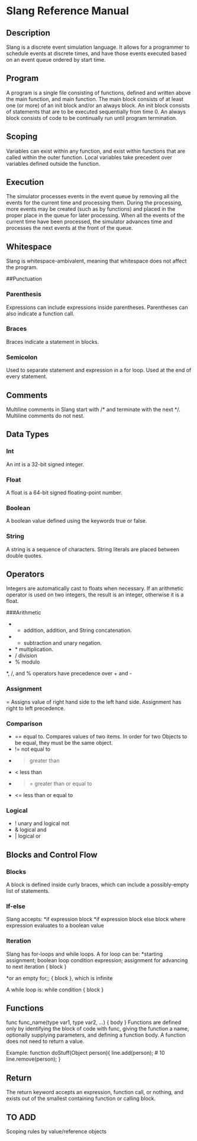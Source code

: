 # Slang Reference Manual 

## Description 
Slang is a discrete event simulation language. It allows for a programmer to schedule events at discrete times, and have those events executed based on an event queue ordered by start time. 

## Program
A program is a single file consisting of functions, defined and written above the main function, and main function. The main block consists of at least one (or more) of an init block and/or an always block. An init block consists of statements that are to be executed sequentially from time 0. An always block consists of code to be continually run until program termination.

## Scoping
Variables can exist within any function, and exist within functions that are called within the outer function. Local variables take precedent over variables defined outside the function. 

## Execution 
The simulator processes events in the event queue by removing all the events for the current time and processing them. During the processing, more events may be created (such as by functions) and placed in the proper place in the queue for later processing. When all the events of the current time have been processed, the simulator advances time and processes the next events at the front of the queue.

## Whitespace 
Slang is whitespace-ambivalent, meaning that whitespace does not affect the program.

##Punctuation

### Parenthesis
Expressions can include expressions inside parentheses. Parentheses can also indicate a function call. 

### Braces

Braces indicate a statement in blocks. 

### Semicolon
Used to separate statement and expression in a for loop. Used at the end of every statement.

## Comments 
Multiline comments in Slang start with /* and terminate with the next */. Multiline comments do not nest.

## Data Types 

### Int 
An int is a 32-bit signed integer. 

### Float 
A float is a 64-bit signed floating-point number. 

### Boolean  
A boolean value defined using the keywords true or false. 

### String 
A string is a sequence of characters. String literals are placed between double quotes.

## Operators 
Integers are automatically cast to floats when necessary. If an arithmetic operator is used on two integers, the result is an integer, otherwise it is a float. 

###Arithmetic 
* + addition, addition, and String concatenation. 
* - subtraction and unary negation. 
* \* multiplication.
* / division
* % modulo

\*, /, and % operators have precedence over + and -

### Assignment  
= Assigns value of right hand side to the left hand side. Assignment has right to left precedence.

### Comparison 
* == equal to. Compares values of two items. In order for two Objects to be equal, they must be the same object.
* != not equal to
* > greater than
* < less than
* >= greater than or equal to
* <= less than or equal to

### Logical 
* ! unary and logical not
* & logical and
* | logical or

## Blocks and Control Flow 

### Blocks 
A block is defined inside curly braces, which can include a possibly-empty list of statements.

### If-else 

Slang accepts:
    *if expression block
    *if expression block else block
where expression evaluates to a boolean value

### Iteration 
Slang has for-loops and while loops. 
A for loop can be:
    *starting assignment; boolean loop condition expression; assignment for advancing to next iteration {
        block
    }

*or an empty for;; {
    block
}, which is infinite

A while loop is:
    while condition {
        block
    }

## Functions
func func_name(type var1, type var2, …) {
            body
}
Functions are defined only by identifying the block of code with func, giving the function a name, optionally supplying parameters, and defining a function body. A function does not need to return a value.

Example:
function doStuff(Object person){
             line.add(person);
             # 10 line.remove(person);
}

## Return 

The return keyword accepts an expression, function call, or nothing, and exists out of the smallest containing function or calling block. 

## TO ADD 
Scoping rules
by value/reference
objects

